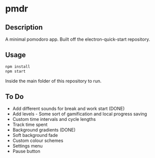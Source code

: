 # pmdr
## Description
A minimal pomodoro app. Built off the electron-quick-start repository.
## Usage
```bash
npm install
npm start
```
Inside the main folder of this repository to run.
## To Do
* Add different sounds for break and work start (DONE)
* Add levels - Some sort of gamification and local progress saving
* Custom time intervals and cycle lengths
* Track time spent
* Background gradients (DONE)
* Soft background fade
* Custom colour schemes
* Settings menu
* Pause button
